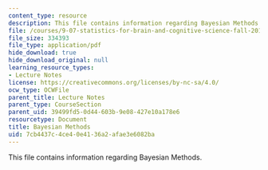 ```yaml
---
content_type: resource
description: This file contains information regarding Bayesian Methods.
file: /courses/9-07-statistics-for-brain-and-cognitive-science-fall-2016/7cb4437c4ce40e4136a2afae3e6082ba_MIT9_07F16_lec10.1.pdf
file_size: 334393
file_type: application/pdf
hide_download: true
hide_download_original: null
learning_resource_types:
- Lecture Notes
license: https://creativecommons.org/licenses/by-nc-sa/4.0/
ocw_type: OCWFile
parent_title: Lecture Notes
parent_type: CourseSection
parent_uid: 39499fd5-0d44-603b-9e08-427e10a178e6
resourcetype: Document
title: Bayesian Methods
uid: 7cb4437c-4ce4-0e41-36a2-afae3e6082ba
---
```

This file contains information regarding Bayesian Methods.